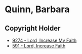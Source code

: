 # Quinn, Barbara

## Copyright Holder

- [9274 - Lord, Increase My Faith](/hymns/9274.md)
- [591 - Lord, Increase Faith](/hymns/591.md)

